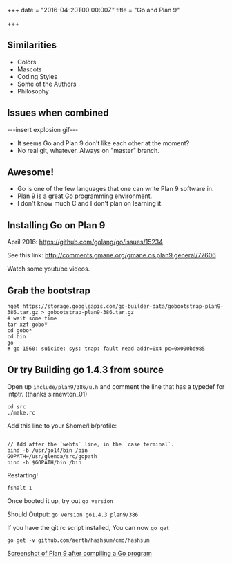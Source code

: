 
+++
date = "2016-04-20T00:00:00Z"
title = "Go and Plan 9"

+++

## Similarities

  * Colors
  * Mascots
  * Coding Styles
  * Some of the Authors
  * Philosophy

## Issues when combined

---insert explosion gif---

  * It seems Go and Plan 9 don't like each other at the moment?
  * No real git, whatever. Always on "master" branch.

## Awesome!

  * Go is one of the few languages that one can write Plan 9 software in.
  * Plan 9 is a great Go programming environment.
  * I don't know much C and I don't plan on learning it.

## Installing Go on Plan 9

April 2016: https://github.com/golang/go/issues/15234

See this link: http://comments.gmane.org/gmane.os.plan9.general/77606

Watch some youtube videos.

## Grab the bootstrap

```
hget https://storage.googleapis.com/go-builder-data/gobootstrap-plan9-386.tar.gz > gobootstrap-plan9-386.tar.gz
# wait some time
tar xzf gobo*
cd gobo*
cd bin
go
# go 1560: suicide: sys: trap: fault read addr=0x4 pc=0x000bd985

```

## Or try Building go 1.4.3 from source

Open up `include/plan9/386/u.h` and comment the line that has a typedef for intptr. (thanks sirnewton_01)

```
cd src
./make.rc

```

Add this line to your $home/lib/profile:

```

// Add after the `webfs` line, in the `case terminal`.
bind -b /usr/go14/bin /bin
GOPATH=/usr/glenda/src/gopath
bind -b $GOPATH/bin /bin

```

Restarting!

` fshalt 1 `

Once booted it up, try out  `go version`

Should Output: ` go version go1.4.3 plan9/386 `

If you have the git rc script installed, You can now `go get`

`go get -v github.com/aerth/hashsum/cmd/hashsum`


[Screenshot of Plan 9 after compiling a Go program](https://file.isupon.us/go-plan9.png)


